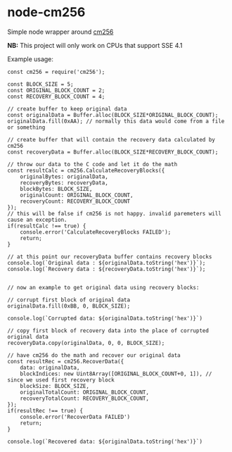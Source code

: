 # node-cm256
Simple node wrapper around [cm256](https://github.com/catid/cm256)

**NB:** This project will only work on CPUs that support SSE 4.1

Example usage:

    const cm256 = require('cm256');

    const BLOCK_SIZE = 5;
    const ORIGINAL_BLOCK_COUNT = 2;
    const RECOVERY_BLOCK_COUNT = 4;

    // create buffer to keep original data
    const originalData = Buffer.alloc(BLOCK_SIZE*ORIGINAL_BLOCK_COUNT);
    originalData.fill(0xAA); // normally this data would come from a file or something

    // create buffer that will contain the recovery data calculated by cm256
    const recoveryData = Buffer.alloc(BLOCK_SIZE*RECOVERY_BLOCK_COUNT);

    // throw our data to the C code and let it do the math
    const resultCalc = cm256.CalculateRecoveryBlocks({
        originalBytes: originalData,
        recoveryBytes: recoveryData,
        blockBytes: BLOCK_SIZE,
        originalCount: ORIGINAL_BLOCK_COUNT,
        recoveryCount: RECOVERY_BLOCK_COUNT
    });
    // this will be false if cm256 is not happy. invalid paremeters will cause an exception.
    if(resultCalc !== true) {
        console.error('CalculateRecoveryBlocks FAILED');
        return;
    }

    // at this point our recoveryData buffer contains recovery blocks
    console.log(`Original data : ${originalData.toString('hex')}`);
    console.log(`Recovery data : ${recoveryData.toString('hex')}`);


    // now an example to get original data using recovery blocks:

    // corrupt first block of original data
    originalData.fill(0xBB, 0, BLOCK_SIZE);

    console.log(`Corrupted data: ${originalData.toString('hex')}`)

    // copy first block of recovery data into the place of corrupted original data
    recoveryData.copy(originalData, 0, 0, BLOCK_SIZE);

    // have cm256 do the math and recover our original data
    const resultRec = cm256.RecoverData({
        data: originalData,
        blockIndices: new Uint8Array([ORIGINAL_BLOCK_COUNT+0, 1]), // since we used first recovery block
        blockSize: BLOCK_SIZE,
        originalTotalCount: ORIGINAL_BLOCK_COUNT,
        recoveryTotalCount: RECOVERY_BLOCK_COUNT,
    });
    if(resultRec !== true) {
        console.error('RecoverData FAILED')
        return;
    }

    console.log(`Recovered data: ${originalData.toString('hex')}`)
